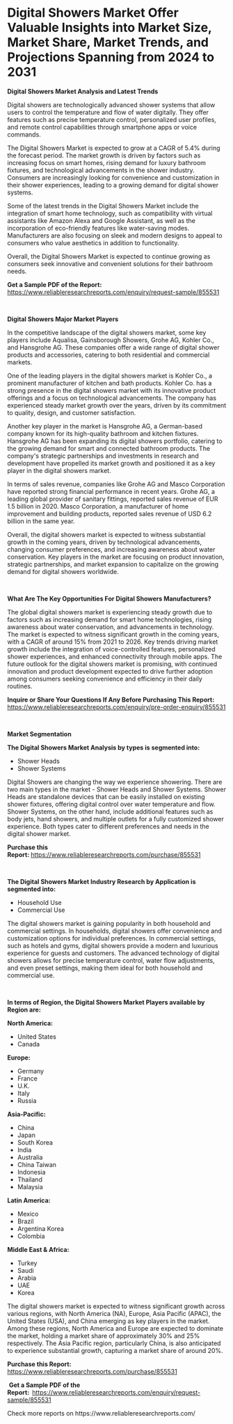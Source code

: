 <p><h1>Digital Showers Market Offer Valuable Insights into Market Size, Market Share, Market Trends, and Projections Spanning from 2024 to 2031</h1></p><p><strong>Digital Showers Market Analysis and Latest Trends</strong></p>
<p><p>Digital showers are technologically advanced shower systems that allow users to control the temperature and flow of water digitally. They offer features such as precise temperature control, personalized user profiles, and remote control capabilities through smartphone apps or voice commands.</p><p>The Digital Showers Market is expected to grow at a CAGR of 5.4% during the forecast period. The market growth is driven by factors such as increasing focus on smart homes, rising demand for luxury bathroom fixtures, and technological advancements in the shower industry. Consumers are increasingly looking for convenience and customization in their shower experiences, leading to a growing demand for digital shower systems.</p><p>Some of the latest trends in the Digital Showers Market include the integration of smart home technology, such as compatibility with virtual assistants like Amazon Alexa and Google Assistant, as well as the incorporation of eco-friendly features like water-saving modes. Manufacturers are also focusing on sleek and modern designs to appeal to consumers who value aesthetics in addition to functionality.</p><p>Overall, the Digital Showers Market is expected to continue growing as consumers seek innovative and convenient solutions for their bathroom needs.</p></p>
<p><strong>Get a Sample PDF of the Report:&nbsp;</strong> <a href="https://www.reliableresearchreports.com/enquiry/request-sample/855531">https://www.reliableresearchreports.com/enquiry/request-sample/855531</a></p>
<p>&nbsp;</p>
<p><strong>Digital Showers Major Market Players</strong></p>
<p><p>In the competitive landscape of the digital showers market, some key players include Aqualisa, Gainsborough Showers, Grohe AG, Kohler Co., and Hansgrohe AG. These companies offer a wide range of digital shower products and accessories, catering to both residential and commercial markets.</p><p>One of the leading players in the digital showers market is Kohler Co., a prominent manufacturer of kitchen and bath products. Kohler Co. has a strong presence in the digital showers market with its innovative product offerings and a focus on technological advancements. The company has experienced steady market growth over the years, driven by its commitment to quality, design, and customer satisfaction.</p><p>Another key player in the market is Hansgrohe AG, a German-based company known for its high-quality bathroom and kitchen fixtures. Hansgrohe AG has been expanding its digital showers portfolio, catering to the growing demand for smart and connected bathroom products. The company's strategic partnerships and investments in research and development have propelled its market growth and positioned it as a key player in the digital showers market.</p><p>In terms of sales revenue, companies like Grohe AG and Masco Corporation have reported strong financial performance in recent years. Grohe AG, a leading global provider of sanitary fittings, reported sales revenue of EUR 1.5 billion in 2020. Masco Corporation, a manufacturer of home improvement and building products, reported sales revenue of USD 6.2 billion in the same year.</p><p>Overall, the digital showers market is expected to witness substantial growth in the coming years, driven by technological advancements, changing consumer preferences, and increasing awareness about water conservation. Key players in the market are focusing on product innovation, strategic partnerships, and market expansion to capitalize on the growing demand for digital showers worldwide.</p></p>
<p>&nbsp;</p>
<p><strong>What Are The Key Opportunities For Digital Showers Manufacturers?</strong></p>
<p><p>The global digital showers market is experiencing steady growth due to factors such as increasing demand for smart home technologies, rising awareness about water conservation, and advancements in technology. The market is expected to witness significant growth in the coming years, with a CAGR of around 15% from 2021 to 2026. Key trends driving market growth include the integration of voice-controlled features, personalized shower experiences, and enhanced connectivity through mobile apps. The future outlook for the digital showers market is promising, with continued innovation and product development expected to drive further adoption among consumers seeking convenience and efficiency in their daily routines.</p></p>
<p><strong>Inquire or Share Your Questions If Any Before Purchasing This Report:</strong> <a href="https://www.reliableresearchreports.com/enquiry/pre-order-enquiry/855531">https://www.reliableresearchreports.com/enquiry/pre-order-enquiry/855531</a></p>
<p>&nbsp;</p>
<p><strong>Market Segmentation</strong></p>
<p><strong>The Digital Showers Market Analysis by types is segmented into:</strong></p>
<p><ul><li>Shower Heads</li><li>Shower Systems</li></ul></p>
<p><p>Digital Showers are changing the way we experience showering. There are two main types in the market - Shower Heads and Shower Systems. Shower Heads are standalone devices that can be easily installed on existing shower fixtures, offering digital control over water temperature and flow. Shower Systems, on the other hand, include additional features such as body jets, hand showers, and multiple outlets for a fully customized shower experience. Both types cater to different preferences and needs in the digital shower market.</p></p>
<p><strong>Purchase this Report:&nbsp;</strong><a href="https://www.reliableresearchreports.com/purchase/855531">https://www.reliableresearchreports.com/purchase/855531</a></p>
<p>&nbsp;</p>
<p><strong>The Digital Showers Market Industry Research by Application is segmented into:</strong></p>
<p><ul><li>Household Use</li><li>Commercial Use</li></ul></p>
<p><p>The digital showers market is gaining popularity in both household and commercial settings. In households, digital showers offer convenience and customization options for individual preferences. In commercial settings, such as hotels and gyms, digital showers provide a modern and luxurious experience for guests and customers. The advanced technology of digital showers allows for precise temperature control, water flow adjustments, and even preset settings, making them ideal for both household and commercial use.</p></p>
<p>&nbsp;</p>
<p><strong>In terms of Region, the Digital Showers Market Players available by Region are:</strong></p>
<p>
    <p> <strong> North America: </strong>
        <ul>
            <li>United States</li>
            <li>Canada</li>
        </ul>
        </p> 
    <p> <strong> Europe: </strong>
        <ul>
            <li>Germany</li>
            <li>France</li>
            <li>U.K.</li>
            <li>Italy</li>
            <li>Russia</li>
        </ul>
        </p> 
    <p> <strong> Asia-Pacific: </strong>
        <ul>
            <li>China</li>
            <li>Japan</li>
            <li>South Korea</li>
            <li>India</li>
            <li>Australia</li>
            <li>China Taiwan</li>
            <li>Indonesia</li>
            <li>Thailand</li>
            <li>Malaysia</li>
        </ul>
        </p> 
    <p> <strong> Latin America: </strong>
        <ul>
            <li>Mexico</li>
            <li>Brazil</li>
            <li>Argentina Korea</li>
            <li>Colombia</li>
        </ul>
        </p> 
    <p> <strong> Middle East & Africa: </strong>
        <ul>
            <li>Turkey</li>
            <li>Saudi</li>
            <li>Arabia</li>
            <li>UAE</li>
            <li>Korea</li>
        </ul>
    </p>
    </p>
<p><p>The digital showers market is expected to witness significant growth across various regions, with North America (NA), Europe, Asia Pacific (APAC), the United States (USA), and China emerging as key players in the market. Among these regions, North America and Europe are expected to dominate the market, holding a market share of approximately 30% and 25% respectively. The Asia Pacific region, particularly China, is also anticipated to experience substantial growth, capturing a market share of around 20%.</p></p>
<p><strong>Purchase this Report: </strong><a href="https://www.reliableresearchreports.com/purchase/855531">https://www.reliableresearchreports.com/purchase/855531</a></p>
<p>&nbsp;<strong>Get a Sample PDF of the Report:&nbsp;&nbsp;</strong><a href="https://www.reliableresearchreports.com/enquiry/request-sample/855531">https://www.reliableresearchreports.com/enquiry/request-sample/855531</a></p>
<p><strong></strong></p>
<p>Check more reports on https://www.reliableresearchreports.com/</p>